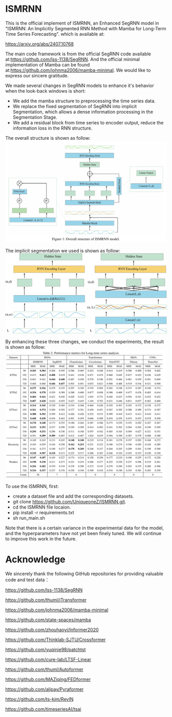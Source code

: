 # ISMRNN

This is the official implement of ISMRNN, an Enhanced SegRNN model in "ISMRNN: An Implicitly Segmented RNN Method with Mamba for Long-Term Time Series Forecasting". which is available at:

https://arxiv.org/abs/2407.10768

The main code framework is from the official SegRNN code available at:https://github.com/lss-1138/SegRNN. And the official minimal implementation of Mamba can be found at:https://github.com/johnma2006/mamba-minimal. We would like to express our sincere gratitude.

We made several changes in SegRNN models to enhance it's behavior when the look-back windows is short:

- We add the mamba structure to preprocessing the time series data.
- We replace the fixed segmentation of SegRNN into implicit Segmentation, which allows a dense information processing in the Segmentation Stage.
- We add a residual block from time series to encoder output, reduce the information loss in the RNN structure.

The overall structure is shown as follow:
![](image/overall_Structure.jpg)

The implicit segmentation we used is shown as follow:
![](image/Implicit_Segmentation.png)

By enhancing these three changes, we conduct the experiments, the result is shown as follow:
![](image/result.jpg)

To use the ISMRNN, first:
- create a dataset file and add the corresponding datasets.
- git clone https://github.com/UniqueoneZ/ISMRNN.git.
- cd the ISMRNN file locaion.
- pip install -r requirements.txt
- sh run_main.sh

Note that there is a certain variance in the experimental data for the model, and the hyperparameters have not yet been finely tuned. We will continue to improve this work in the future.

# Acknowledge
We sincerely thank the following GitHub repositories for providing valuable code and test data：

https://github.com/lss-1138/SegRNN

https://github.com/thuml/iTransformer

https://github.com/johnma2006/mamba-minimal

https://github.com/state-spaces/mamba

https://github.com/zhouhaoyi/Informer2020

https://github.com/Thinklab-SJTU/Crossformer

https://github.com/yuqinie98/patchtst

https://github.com/cure-lab/LTSF-Linear

https://github.com/thuml/Autoformer

https://github.com/MAZiqing/FEDformer

https://github.com/alipay/Pyraformer

https://github.com/ts-kim/RevIN

https://github.com/timeseriesAI/tsai
